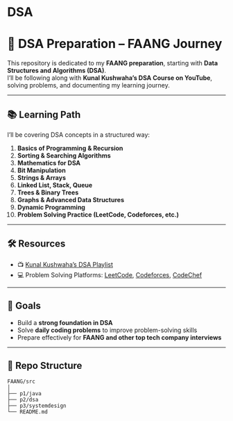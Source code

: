 # DSA

# 🚀 DSA Preparation – FAANG Journey

This repository is dedicated to my **FAANG preparation**, starting with **Data Structures and Algorithms (DSA)**.  
I’ll be following along with **Kunal Kushwaha’s DSA Course on YouTube**, solving problems, and documenting my learning journey.

---

## 📚 Learning Path

I’ll be covering DSA concepts in a structured way:

1. **Basics of Programming & Recursion**
2. **Sorting & Searching Algorithms**
3. **Mathematics for DSA**
4. **Bit Manipulation**
5. **Strings & Arrays**
6. **Linked List, Stack, Queue**
7. **Trees & Binary Trees**
8. **Graphs & Advanced Data Structures**
9. **Dynamic Programming**
10. **Problem Solving Practice (LeetCode, Codeforces, etc.)**

---

## 🛠️ Resources

- 📺 [Kunal Kushwaha’s DSA Playlist](https://www.youtube.com/playlist?list=PL9gnSGHSqcnr_DxHsP7AW9ftq0AtAyYqJ)
- 💻 Problem Solving Platforms: [LeetCode](https://leetcode.com/), [Codeforces](https://codeforces.com/), [CodeChef](https://www.codechef.com/)

---

## 🎯 Goals

- Build a **strong foundation in DSA**
- Solve **daily coding problems** to improve problem-solving skills
- Prepare effectively for **FAANG and other top tech company interviews**

---

## 📂 Repo Structure

```plaintext
FAANG/src
│
├── p1/java
├── p2/dsa
├── p3/systemdesign
└── README.md